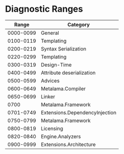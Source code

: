 # Diagnostic Ranges

| Range     | Category
|-----------|-------------------------------- 
| 0000-0099 | General 
| 0100-0119 | Templating 
| 0200-0219 | Syntax Serialization 
| 0220-0299 | Templating 
| 0300-0319 | Design-Time 
| 0400-0499 | Attribute deserialization 
| 0500-0599 | Advices
| 0600-0649 | Metalama.Compiler
| 0650-0699 | Linker
| 0700      | Metalama.Framework
| 0701-0749 | Extensions.DependencyInjection
| 0750-0799 | Metalama.Framework
| 0800-0819 | Licensing
| 0820-0840 | Engine.Analyzers
| 0900-0999 | Extensions.Architecture
